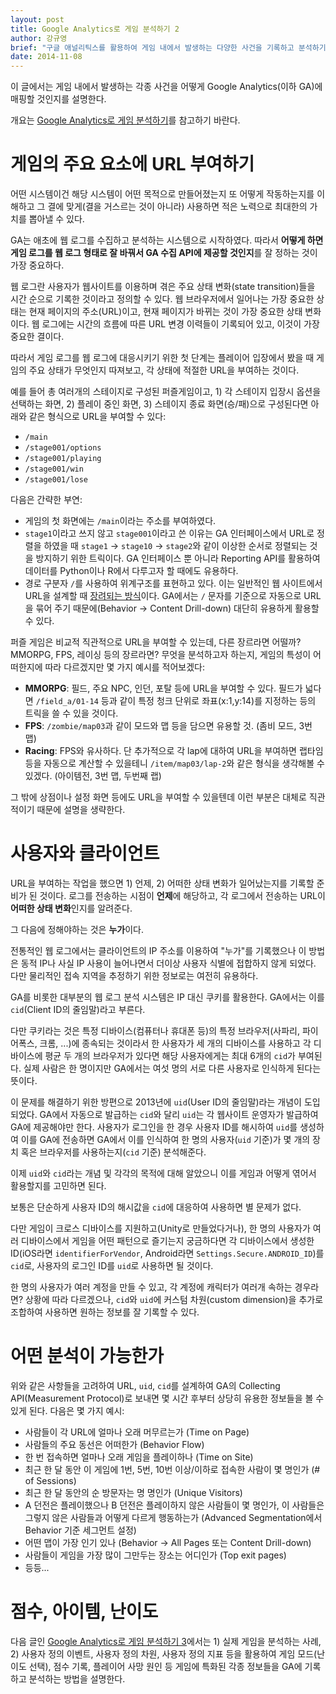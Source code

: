 ```yaml
---
layout: post
title: Google Analytics로 게임 분석하기 2
author: 강규영
brief: "구글 애널리틱스를 활용하여 게임 내에서 발생하는 다양한 사건을 기록하고 분석하기"
date: 2014-11-08
---
```

이 글에서는 게임 내에서 발생하는 각종 사건을 어떻게 Google Analytics(이하 GA)에 매핑할 것인지를 설명한다.

개요는 [Google Analytics로 게임 분석하기](/2014/09/15/analyze_game_using_ga_1.html)를 참고하기 바란다.


# 게임의 주요 요소에 URL 부여하기

어떤 시스템이건 해당 시스템이 어떤 목적으로 만들어졌는지 또 어떻게 작동하는지를 이해하고 그 결에 맞게(결을 거스르는 것이 아니라) 사용하면 적은 노력으로 최대한의 가치를 뽑아낼 수 있다.

GA는 애초에 웹 로그를 수집하고 분석하는 시스템으로 시작하였다. 따라서 **어떻게 하면 게임 로그를 웹 로그 형태로 잘 바꿔서 GA 수집 API에 제공할 것인지**를 잘 정하는 것이 가장 중요하다.

웹 로그란 사용자가 웹사이트를 이용하며 겪은 주요 상태 변화(state transition)들을 시간 순으로 기록한 것이라고 정의할 수 있다. 웹 브라우저에서 일어나는 가장 중요한 상태는 현재 페이지의 주소(URL)이고, 현재 페이지가 바뀌는 것이 가장 중요한 상태 변화이다. 웹 로그에는 시간의 흐름에 따른 URL 변경 이력들이 기록되어 있고, 이것이 가장 중요한 결이다.

따라서 게임 로그를 웹 로그에 대응시키기 위한 첫 단계는 플레이어 입장에서 봤을 때 게임의 주요 상태가 무엇인지 따져보고, 각 상태에 적절한 URL을 부여하는 것이다.

예를 들어 총 여러개의 스테이지로 구성된 퍼즐게임이고, 1) 각 스테이지 입장시 옵션을 선택하는 화면, 2) 플레이 중인 화면, 3) 스테이지 종료 화면(승/패)으로 구성된다면 아래와 같은 형식으로 URL을 부여할 수 있다:

*   ``/main``
*   ``/stage001/options``
*   ``/stage001/playing``
*   ``/stage001/win``
*   ``/stage001/lose``

다음은 간략한 부연:

*   게임의 첫 화면에는 ``/main``이라는 주소를 부여하였다.
*   ``stage1``이라고 쓰지 않고 ``stage001``이라고 쓴 이유는 GA 인터페이스에서 URL로 정렬을 하였을 때 ``stage1`` -> ``stage10`` -> ``stage2``와 같이 이상한 순서로 정렬되는 것을 방지하기 위한 트릭이다. GA 인터페이스 뿐 아니라 Reporting API를 활용하여 데이터를 Python이나 R에서 다루고자 할 때에도 유용하다.
*   경로 구분자 ``/``를 사용하여 위계구조를 표현하고 있다. 이는 일반적인 웹 사이트에서 URL을 설계할 때 [장려되는 방식](http://www.nngroup.com/articles/url-as-ui/)이다. GA에서는 ``/`` 문자를 기준으로 자동으로 URL을 묶어 주기 때문에(Behavior -> Content Drill-down) 대단히 유용하게 활용할 수 있다.

퍼즐 게임은 비교적 직관적으로 URL을 부여할 수 있는데, 다른 장르라면 어떨까? MMORPG, FPS, 레이싱 등의 장르라면? 무엇을 분석하고자 하는지, 게임의 특성이 어떠한지에 따라 다르겠지만 몇 가지 예시를 적어보겠다:

*   **MMORPG**: 필드, 주요 NPC, 인던, 포탈 등에 URL을 부여할 수 있다. 필드가 넓다면 ``/field_a/01-14`` 등과 같이 특정 청크 단위로 좌표(x:1,y:14)를 지정하는 등의 트릭을 쓸 수 있을 것이다.
*   **FPS**: ``/zombie/map03``과 같이 모드와 맵 등을 담으면 유용할 것. (좀비 모드, 3번 맵)
*   **Racing**: FPS와 유사하다. 단 추가적으로 각 lap에 대하여 URL을 부여하면 랩타임 등을 자동으로 계산할 수 있을테니 ``/item/map03/lap-2``와 같은 형식을 생각해볼 수 있겠다. (아이템전, 3번 맵, 두번째 랩)

그 밖에 상점이나 설정 화면 등에도 URL을 부여할 수 있을텐데 이런 부분은 대체로 직관적이기 때문에 설명을 생략한다.


# 사용자와 클라이언트

URL을 부여하는 작업을 했으면 1) 언제, 2) 어떠한 상태 변화가 일어났는지를 기록할 준비가 된 것이다. 로그를 전송하는 시점이 **언제**에 해당하고, 각 로그에서 전송하는 URL이 **어떠한 상태 변화**인지를 알려준다.

그 다음에 정해야하는 것은 **누가**이다.

전통적인 웹 로그에서는 클라이언트의 IP 주소를 이용하여 "누가"를 기록했으나 이 방법은 동적 IP나 사실 IP 사용이 늘어나면서 더이상 사용자 식별에 접합하지 않게 되었다. 다만 물리적인 접속 지역을 추정하기 위한 정보로는 여전히 유용하다.

GA를 비롯한 대부분의 웹 로그 분석 시스템은 IP 대신 쿠키를 활용한다. GA에서는 이를 ``cid``(Client ID의 줄임말)라고 부른다.

다만 쿠키라는 것은 특정 디바이스(컴퓨터나 휴대폰 등)의 특정 브라우저(사파리, 파이어폭스, 크롬, ...)에 종속되는 것이라서 한 사용자가 세 개의 디바이스를 사용하고 각 디바이스에 평균 두 개의 브라우저가 있다면 해당 사용자에게는 최대 6개의 ``cid``가 부여된다. 실제 사람은 한 명이지만 GA에서는 여섯 명의 서로 다른 사용자로 인식하게 된다는 뜻이다.

이 문제를 해결하기 위한 방편으로 2013년에 ``uid``(User ID의 줄임말)라는 개념이 도입되었다. GA에서 자동으로 발급하는 ``cid``와 달리 ``uid``는 각 웹사이트 운영자가 발급하여 GA에 제공해야만 한다. 사용자가 로그인을 한 경우 사용자 ID를 해시하여 ``uid``를 생성하여 이를 GA에 전송하면 GA에서 이를 인식하여 한 명의 사용자(``uid`` 기준)가 몇 개의 장치 혹은 브라우저를 사용하는지(``cid`` 기준) 분석해준다.

이제 ``uid``와 ``cid``라는 개념 및 각각의 목적에 대해 알았으니 이를 게임과 어떻게 엮어서 활용할지를 고민하면 된다.

보통은 단순하게 사용자 ID의 해시값을 ``cid``에 대응하여 사용하면 별 문제가 없다.

다만 게임이 크로스 디바이스를 지원하고(Unity로 만들었다거나), 한 명의 사용자가 여러 디바이스에서 게임을 어떤 패턴으로 즐기는지 궁금하다면 각 디바이스에서 생성한 ID(iOS라면 ``identifierForVendor``, Android라면 ``Settings.Secure.ANDROID_ID``)를 ``cid``로, 사용자의 로그인 ID를 ``uid``로 사용하면 될 것이다.

한 명의 사용자가 여러 계정을 만들 수 있고, 각 계정에 캐릭터가 여러개 속하는 경우라면? 상황에 따라 다르겠으나, ``cid``와 ``uid``에 커스텀 차원(custom dimension)을 추가로 조합하여 사용하면 원하는 정보를 잘 기록할 수 있다.


# 어떤 분석이 가능한가

위와 같은 사항들을 고려하여 URL, ``uid``, ``cid``를 설계하여 GA의 Collecting API(Measurement Protocol)로 보내면 몇 시간 후부터 상당히 유용한 정보들을 볼 수 있게 된다. 다음은 몇 가지 예시:

*   사람들이 각 URL에 얼마나 오래 머무르는가 (Time on Page)
*   사람들의 주요 동선은 어떠한가 (Behavior Flow)
*   한 번 접속하면 얼마나 오래 게임을 플레이하나 (Time on Site)
*   최근 한 달 동안 이 게임에 1번, 5번, 10번 이상/이하로 접속한 사람이 몇 명인가 (# of Sessions)
*   최근 한 달 동안의 순 방문자는 명 명인가 (Unique Visitors)
*   A 던전은 플레이했으나 B 던전은 플레이하지 않은 사람들이 몇 명인가, 이 사람들은 그렇지 않은 사람들과 어떻게 다르게 행동하는가 (Advanced Segmentation에서 Behavior 기준 세그먼트 설정)
*   어떤 맵이 가장 인기 있나 (Behavior -> All Pages 또는 Content Drill-down)
*   사람들이 게임을 가장 많이 그만두는 장소는 어디인가 (Top exit pages)
*   등등...


# 점수, 아이템, 난이도

다음 글인 [Google Analytics로 게임 분석하기 3](/2015/04/12/analyze_game_using_ga_3.html)에서는 1) 실제 게임을 분석하는 사례, 2) 사용자 정의 이벤트, 사용자 정의 차원, 사용자 정의 지표 등을 활용하여 게임 모드(난이도 선택),
점수 기록, 플레이어 사망 원인 등 게임에 특화된 각종 정보들을 GA에 기록하고 분석하는 방법을 설명한다.
